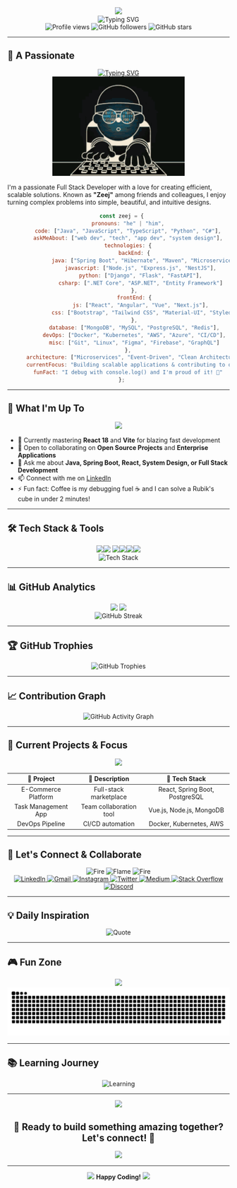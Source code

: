 <div align="center">
  <img src="https://capsule-render.vercel.app/api?type=waving&color=gradient&customColorList=6,11,20&height=200&section=header&text=Welcome%20to%20My%20Profile&fontSize=50&fontColor=ffffff&animation=twinkling" />
</div>

<div align="center">
  <img src="https://readme-typing-svg.herokuapp.com?font=JetBrains+Mono&size=28&duration=3000&pause=1000&color=00D9FF&background=0D1117&center=true&vCenter=true&multiline=true&width=600&height=100&lines=Full+Stack+Developer+%F0%9F%9A%80;Java+Enthusiast+%E2%98%95;Open+Source+Contributor+%F0%9F%8C%9F;Problem+Solver+%F0%9F%A7%A9" alt="Typing SVG" />
</div>

<div align="center">
  <img src="https://komarev.com/ghpvc/?username=MaleeshaMAdhushanka&label=Profile%20views&color=blueviolet&style=for-the-badge" alt="Profile views" />
  <img src="https://img.shields.io/github/followers/MaleeshaMAdhushanka?label=Followers&style=for-the-badge&color=00D9FF" alt="GitHub followers" />
  <img src="https://img.shields.io/github/stars/MaleeshaMAdhushanka?label=Stars&style=for-the-badge&color=FFD700" alt="GitHub stars" />
</div>



---

## 💼 A Passionate

<div align="center">
  <a href="https://git.io/typing-svg">
    <img src="https://readme-typing-svg.herokuapp.com?font=Nunito&size=25&duration=4000&color=1B78B2&background=EB00FF00&center=true&vCenter=true&width=280&lines=Full+Stack+Developer" alt="Typing SVG">
  </a>
</div>

<div align="center">
  <img src="https://github.com/pazindushane/pazindushane/blob/master/assets/ppimage.gif" alt="Animated Dev Image" width="300">
</div>

I'm a passionate Full Stack Developer with a love for creating efficient, scalable solutions. Known as **"Zeej"** among friends and colleagues, I enjoy turning complex problems into simple, beautiful, and intuitive designs.

<div align="center">

```javascript
  const zeej = {
      pronouns: "he" | "him",
      code: ["Java", "JavaScript", "TypeScript", "Python", "C#"],
      askMeAbout: ["web dev", "tech", "app dev", "system design"],
      technologies: {
          backEnd: {
              java: ["Spring Boot", "Hibernate", "Maven", "Microservices"],
              javascript: ["Node.js", "Express.js", "NestJS"],
              python: ["Django", "Flask", "FastAPI"],
              csharp: [".NET Core", "ASP.NET", "Entity Framework"]
          },
          frontEnd: {
              js: ["React", "Angular", "Vue", "Next.js"],
              css: ["Bootstrap", "Tailwind CSS", "Material-UI", "Styled Components"]
          },
          database: ["MongoDB", "MySQL", "PostgreSQL", "Redis"],
          devOps: ["Docker", "Kubernetes", "AWS", "Azure", "CI/CD"],
          misc: ["Git", "Linux", "Figma", "Firebase", "GraphQL"]
      },
      architecture: ["Microservices", "Event-Driven", "Clean Architecture"],
      currentFocus: "Building scalable applications & contributing to open source",
      funFact: "I debug with console.log() and I'm proud of it! 🐛"
  };
```

</div>

---

## 💼 What I'm Up To

<div align="center">
  <img src="https://user-images.githubusercontent.com/74038190/212284100-561aa473-3905-4a80-b561-0d28506553ee.gif" width="700">
</div>

- 🌱 Currently mastering **React 18** and **Vite** for blazing fast development
- 🤝 Open to collaborating on **Open Source Projects** and **Enterprise Applications**
- 💬 Ask me about **Java, Spring Boot, React, System Design, or Full Stack Development**
- 📫 Connect with me on [LinkedIn](https://linkedin.com/in/maleesha-madushanka-88524b2a7)
- ⚡ Fun fact: Coffee is my debugging fuel ☕ and I can solve a Rubik's cube in under 2 minutes!

---

## 🛠️ Tech Stack & Tools

<div align="center">
  <img src="https://user-images.githubusercontent.com/74038190/212257454-16e3712e-945a-4ca2-b238-408ad0bf87e6.gif" width="100"><img src="https://user-images.githubusercontent.com/74038190/212257472-08e52665-c503-4bd9-aa20-f5a4dae769b5.gif" width="100">
  <img src="https://user-images.githubusercontent.com/74038190/212257468-1e9a91f1-b626-4baa-b15d-5c385b7ca7d2.gif" width="100"><img src="https://user-images.githubusercontent.com/74038190/212257465-7ce8d493-cac5-494e-982a-5a9deb852c4b.gif" width="100"><img src="https://user-images.githubusercontent.com/74038190/212257460-738ff738-247f-4445-a718-cdd0ca76e2db.gif" width="100"><img src="https://user-images.githubusercontent.com/74038190/212257467-871d32b7-e401-42e8-a166-fcfd7baa4c6b.gif" width="100">
</div>

<div align="center">
  <img src="https://skillicons.dev/icons?i=java,spring,js,ts,react,nodejs,python,django,cs,dotnet,docker,kubernetes,aws,azure,mongodb,mysql,postgresql,git,linux,figma&theme=dark" alt="Tech Stack" />
</div>

---

## 📊 GitHub Analytics

<div align="center">
  <img width="49%" src="https://github-readme-stats.vercel.app/api?username=MaleeshaMAdhushanka&show_icons=true&theme=radical&include_all_commits=true&count_private=true&hide_border=true&bg_color=0D1117&title_color=00D9FF&icon_color=00D9FF&text_color=ffffff"/>
  <img width="49%" src="https://github-readme-stats.vercel.app/api/top-langs/?username=MaleeshaMAdhushanka&layout=compact&langs_count=8&theme=radical&hide_border=true&bg_color=0D1117&title_color=00D9FF&text_color=ffffff"/>
</div>

<div align="center">
  <img src="https://github-readme-streak-stats.herokuapp.com/?user=MaleeshaMAdhushanka&theme=radical&hide_border=true&background=0D1117&stroke=00D9FF&ring=00D9FF&fire=FF6B6B&currStreakLabel=00D9FF" alt="GitHub Streak" />
</div>

---

## 🏆 GitHub Trophies

<div align="center">
  <img src="https://github-profile-trophy.vercel.app/?username=MaleeshaMAdhushanka&theme=radical&no-frame=true&no-bg=true&margin-w=4&column=7" alt="GitHub Trophies" />
</div>

---

## 📈 Contribution Graph

<div align="center">
  <img src="https://github-readme-activity-graph.vercel.app/graph?username=MaleeshaMAdhushanka&theme=react-dark&hide_border=true&bg_color=0D1117&color=00D9FF&line=00D9FF&point=FF6B6B" alt="GitHub Activity Graph" />
</div>

---

## 🎯 Current Projects & Focus

<div align="center">
  <img src="https://user-images.githubusercontent.com/74038190/212284158-e840e285-664b-44d7-b79b-e264b5e54825.gif" width="400">
</div>

<div align="center">
  
| 🚀 **Project** | 📝 **Description** | 🔧 **Tech Stack** |
|:--------------:|:-------------------:|:-----------------:|
| E-Commerce Platform | Full-stack marketplace | React, Spring Boot, PostgreSQL |
| Task Management App | Team collaboration tool | Vue.js, Node.js, MongoDB |
| DevOps Pipeline | CI/CD automation | Docker, Kubernetes, AWS |

</div>

---

## 🤝 Let's Connect & Collaborate

<div align="center">
  <img src="https://user-images.githubusercontent.com/74038190/216122041-518ac897-8d92-4c6b-9b3f-ca01dcaf38ee.png" alt="Fire" width="50" />
  <img src="https://user-images.githubusercontent.com/74038190/216122069-5b8169d7-1d8e-4a13-b245-a8e4176c99f8.png" alt="Flame" width="50" />
  <img src="https://user-images.githubusercontent.com/74038190/216122041-518ac897-8d92-4c6b-9b3f-ca01dcaf38ee.png" alt="Fire" width="50" />
</div>

<div align="center">
  <a href="https://linkedin.com/in/maleesha-madushanka-88524b2a7" target="_blank">
    <img src="https://img.shields.io/badge/LinkedIn-0077B5?style=for-the-badge&logo=linkedin&logoColor=white&labelColor=0077B5" alt="LinkedIn"/>
  </a>
  <a href="mailto:your.email@example.com" target="_blank">
    <img src="https://img.shields.io/badge/Gmail-D14836?style=for-the-badge&logo=gmail&logoColor=white&labelColor=D14836" alt="Gmail"/>
  </a>
  <a href="#" target="_blank">
    <img src="https://img.shields.io/badge/Instagram-E4405F?style=for-the-badge&logo=instagram&logoColor=white&labelColor=E4405F" alt="Instagram"/>
  </a>
  <a href="#" target="_blank">
    <img src="https://img.shields.io/badge/Twitter-1DA1F2?style=for-the-badge&logo=twitter&logoColor=white&labelColor=1DA1F2" alt="Twitter"/>
  </a>
  <a href="#" target="_blank">
    <img src="https://img.shields.io/badge/Medium-12100E?style=for-the-badge&logo=medium&logoColor=white&labelColor=12100E" alt="Medium"/>
  </a>
  <a href="#" target="_blank">
    <img src="https://img.shields.io/badge/Stack_Overflow-FE7A16?style=for-the-badge&logo=stack-overflow&logoColor=white&labelColor=FE7A16" alt="Stack Overflow"/>
  </a>
  <a href="#" target="_blank">
    <img src="https://img.shields.io/badge/Discord-7289DA?style=for-the-badge&logo=discord&logoColor=white&labelColor=7289DA" alt="Discord"/>
  </a>
</div>

---

## 💡 Daily Inspiration

<div align="center">
  <img src="https://quotes-github-readme.vercel.app/api?type=horizontal&theme=radical&border=true&quote=Code%20is%20like%20humor.%20When%20you%20have%20to%20explain%20it,%20it's%20bad.&author=Cory%20House" alt="Quote"/>
</div>

---

## 🎮 Fun Zone

<div align="center">
  <img src="https://user-images.githubusercontent.com/74038190/225813708-98b745f2-7d22-48cf-9150-083f1b00d6c9.gif" width="500">
</div>

<div align="center">
  <img src="https://github.com/Platane/snk/raw/output/github-contribution-grid-snake.svg" alt="Snake animation" />
</div>

---

## 📚 Learning Journey

<div align="center">
  <img src="https://readme-typing-svg.herokuapp.com?font=Fira+Code&size=20&duration=3000&pause=1000&color=4ECDC4&center=true&vCenter=true&width=600&lines=Always+Learning+%F0%9F%93%9A;Currently+exploring+AI%2FML+%F0%9F%A4%96;Next%3A+Web3+%26+Blockchain+%F0%9F%94%97;Stay+curious%2C+stay+hungry+%F0%9F%9A%80" alt="Learning" />
</div>

---

<div align="center">
  <img src="https://capsule-render.vercel.app/api?type=waving&color=gradient&customColorList=6,11,20&height=150&section=footer&text=Thanks%20for%20visiting!&fontSize=30&fontColor=ffffff&animation=fadeIn"/>
</div>

<div align="center">
  <h2>🚀 Ready to build something amazing together? Let's connect! 🚀</h2>
  <img src="https://user-images.githubusercontent.com/74038190/212284115-f47cd8ff-2ffb-4b04-b5bf-4d1c14c0247f.gif" width="100">
</div>

---

<div align="center">
  <img src="https://user-images.githubusercontent.com/74038190/212284087-bbe7e430-757e-4901-90bf-4cd2ce3e1852.gif" width="50">
  <strong>Happy Coding!</strong>
  <img src="https://user-images.githubusercontent.com/74038190/212284087-bbe7e430-757e-4901-90bf-4cd2ce3e1852.gif" width="50">
</div>

